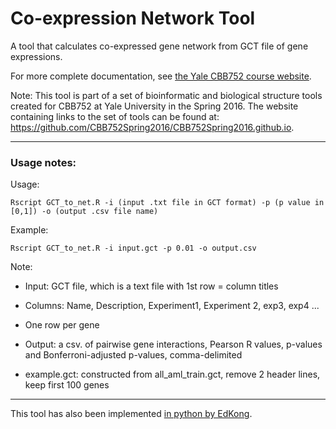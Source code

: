 # Co-expression Network Tool

A tool that calculates co-expressed gene network from GCT file of gene expressions.

For more complete documentation, see [the Yale CBB752 course website](http://cbb752spring2016.github.io/Network). 

Note: This tool is part of a set of bioinformatic and biological structure tools created for CBB752 at Yale University in the Spring 2016. The website containing links to the set of tools can be found at: <https://github.com/CBB752Spring2016/CBB752Spring2016.github.io>.

***


### Usage notes: 

Usage:      

```
Rscript GCT_to_net.R -i (input .txt file in GCT format) -p (p value in [0,1]) -o (output .csv file name)
```

Example:    

```
Rscript GCT_to_net.R -i input.gct -p 0.01 -o output.csv
```

Note:       

* Input: GCT file, which is a text file with 1st row = column titles
              
* Columns: Name, Description, Experiment1, Experiment 2, exp3, exp4 ...
              
* One row per gene
              
* Output: a csv. of pairwise gene interactions, Pearson R values, p-values and Bonferroni-adjusted p-values, comma-delimited

* example.gct: constructed from all_aml_train.gct, remove 2 header lines, keep first 100 genes

***

This tool has also been implemented [in python by EdKong](https://github.com/EdKong/CBB752_Final_Project_3.1).

